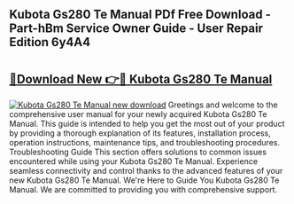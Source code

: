 ## Kubota Gs280 Te Manual PDf Free Download - Part-hBm Service Owner Guide - User Repair Edition 6y4A4

# <h2><a href="http://bc92181.oget.top/?id=Kubota+Gs280+Te+Manual">🔗Download New 👉🔴 Kubota Gs280 Te Manual</a></h2>

[![Kubota Gs280 Te Manual new download](https://i.imgur.com/5g1atiW.png)](http://bc92181.oget.top/?id=Kubota+Gs280+Te+Manual)
Greetings and welcome to the comprehensive user manual for your newly acquired Kubota Gs280 Te Manual. This guide is intended to help you get the most out of your product by providing a thorough explanation of its features, installation process, operation instructions, maintenance tips, and troubleshooting procedures. Troubleshooting Guide This section offers solutions to common issues encountered while using your Kubota Gs280 Te Manual. Experience seamless connectivity and control thanks to the advanced features of your new Kubota Gs280 Te Manual. We're Here to Guide You Kubota Gs280 Te Manual. We are committed to providing you with comprehensive support.

